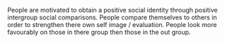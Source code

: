 People are motivated to obtain a positive social identity through positive intergroup social comparisons. People compare themselves to others in order to strengthen there own self image / evaluation. People look more favourably on those in there group then those in the out group.